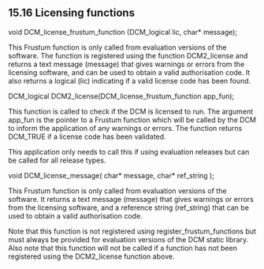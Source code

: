 ## 15.16 Licensing functions

void DCM\_license\_frustum\_function (DCM\_logical lic, char\* message);

This Frustum function is only called from evaluation versions of the software. 
The function is registered using the function DCM2\_license and returns a text message (message) that gives warnings or errors from the licensing software, and can be used to obtain a valid authorisation code. 
It also returns a logical (lic) indicating if a valid license code has been found.

DCM\_logical DCM2\_license(DCM\_license\_frustum\_function app\_fun);

This function is called to check if the DCM is licensed to run. 
The argument app\_fun is the pointer to a Frustum function which will be called by the DCM to inform the application of any warnings or errors. 
The function returns DCM\_TRUE if a license code has been validated.

This application only needs to call this if using evaluation releases but can be called for all release types.

void DCM\_license\_message( char\* message, char\* ref\_string );

This Frustum function is only called from evaluation versions of the software. 
It returns a text message (message) that gives warnings or errors from the licensing software, and a reference string (ref\_string) that can be used to obtain a valid authorisation code.

Note that this function is not registered using register\_frustum\_functions but must always be provided for evaluation versions of the DCM static library. 
Also note that this function will not be called if a function has not been registered using the DCM2\_license function above.


